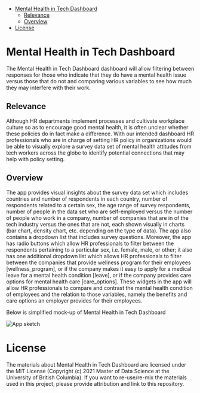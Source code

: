 -   [Mental Health in Tech Dashboard](#mental-health-in-tech-dashboard)
    -   [Relevance](#relevance)
    -   [Overview](#overview)
-   [License](#license)

Mental Health in Tech Dashboard
===============================

The Mental Health in Tech Dashboard dashboard will allow filtering
between responses for those who indicate that they do have a mental
health issue versus those that do not and comparing various variables to
see how much they may interfere with their work.

Relevance
---------

Although HR departments implement processes and cultivate workplace
culture so as to encourage good mental health, it is often unclear
whether these policies do in fact make a difference. With our intended
dashboard HR professionals who are in charge of setting HR policy in
organizations would be able to visually explore a survey data set of
mental health attitudes from tech workers across the globe to identify
potential connections that may help with policy setting.

Overview
--------

The app provides visual insights about the survey data set which
includes countries and number of respondents in each country, number of
respondents related to a certain sex, the age range of survey
respondents, number of people in the data set who are self-employed
versus the number of people who work in a company, number of companies
that are in of the tech industry versus the ones that are not, each
shown visually in charts (bar chart, density chart, etc. depending on
the type of data). The app also contains a dropdown list that includes
survey questions. Moreover, the app has radio buttons which allow HR
professionals to filter between the respondents pertaining to a
particular sex, i.e. female, male, or other; it also has one additional
dropdown list which allows HR professionals to filter between the
companies that provide wellness program for their employees
\[wellness\_program\], or if the company makes it easy to apply for a
medical leave for a mental health condition \[leave\], or if the company
provides care options for mental health care \[care\_options\]. These
widgets in the app will allow HR professionals to compare and contrast
the mental health condition of employees and the relation to those
variables, namely the benefits and care options an employer provides for
their employees.

Below is simplified mock-up of Mental Health in Tech Dashboard

![App sketch](sketch3.png)

License
=======

The materials about Mental Health in Tech Dashboard are licensed under
the MIT License (Copyright (c) 2021 Master of Data Science at the
University of British Columbia). If you want to re-use/re-mix the
materials used in this project, please provide attribution and link to
this repository.
